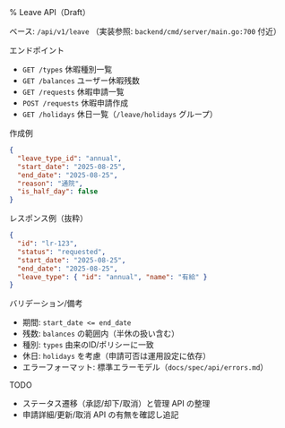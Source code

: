 % Leave API（Draft）

ベース: `/api/v1/leave`
（実装参照: `backend/cmd/server/main.go:700` 付近）

エンドポイント
- `GET /types` 休暇種別一覧
- `GET /balances` ユーザー休暇残数
- `GET /requests` 休暇申請一覧
- `POST /requests` 休暇申請作成
- `GET /holidays` 休日一覧（`/leave/holidays` グループ）

作成例
```json
{
  "leave_type_id": "annual",
  "start_date": "2025-08-25",
  "end_date": "2025-08-25",
  "reason": "通院",
  "is_half_day": false
}
```

レスポンス例（抜粋）
```json
{
  "id": "lr-123",
  "status": "requested",
  "start_date": "2025-08-25",
  "end_date": "2025-08-25",
  "leave_type": { "id": "annual", "name": "有給" }
}
```

バリデーション/備考
- 期間: `start_date <= end_date`
- 残数: `balances` の範囲内（半休の扱い含む）
- 種別: `types` 由来のID/ポリシーに一致
- 休日: `holidays` を考慮（申請可否は運用設定に依存）
- エラーフォーマット: 標準エラーモデル（`docs/spec/api/errors.md`）

TODO
- ステータス遷移（承認/却下/取消）と管理 API の整理
- 申請詳細/更新/取消 API の有無を確認し追記
